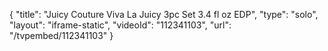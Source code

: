 {
    "title": "Juicy Couture Viva La Juicy 3pc Set  3.4 fl oz EDP",
    "type": "solo",
    "layout": "iframe-static",
    "videoId": "112341103",
    "url": "\/tvpembed\/112341103"
}